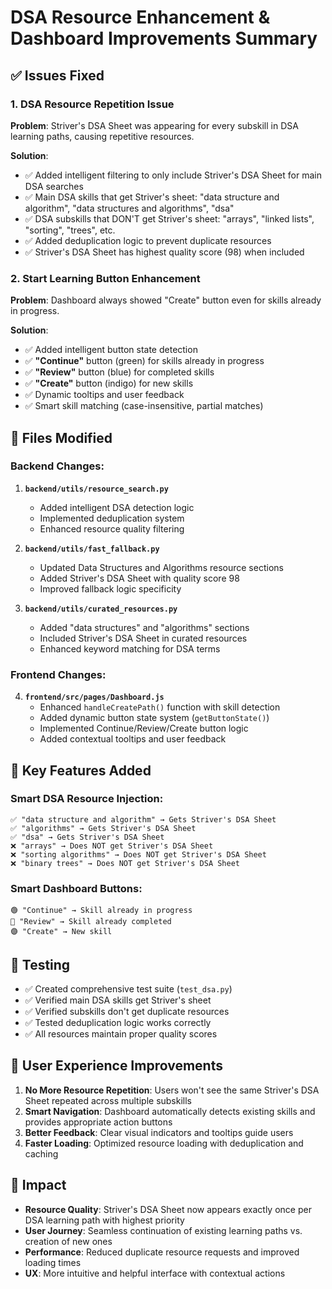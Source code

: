 # DSA Resource Enhancement & Dashboard Improvements Summary

## ✅ Issues Fixed

### 1. **DSA Resource Repetition Issue**
**Problem**: Striver's DSA Sheet was appearing for every subskill in DSA learning paths, causing repetitive resources.

**Solution**: 
- ✅ Added intelligent filtering to only include Striver's DSA Sheet for main DSA searches
- ✅ Main DSA skills that get Striver's sheet: "data structure and algorithm", "data structures and algorithms", "dsa"
- ✅ DSA subskills that DON'T get Striver's sheet: "arrays", "linked lists", "sorting", "trees", etc.
- ✅ Added deduplication logic to prevent duplicate resources
- ✅ Striver's DSA Sheet has highest quality score (98) when included

### 2. **Start Learning Button Enhancement**
**Problem**: Dashboard always showed "Create" button even for skills already in progress.

**Solution**:
- ✅ Added intelligent button state detection
- ✅ **"Continue"** button (green) for skills already in progress
- ✅ **"Review"** button (blue) for completed skills  
- ✅ **"Create"** button (indigo) for new skills
- ✅ Dynamic tooltips and user feedback
- ✅ Smart skill matching (case-insensitive, partial matches)

## 📁 Files Modified

### Backend Changes:
1. **`backend/utils/resource_search.py`**
   - Added intelligent DSA detection logic
   - Implemented deduplication system
   - Enhanced resource quality filtering

2. **`backend/utils/fast_fallback.py`**
   - Updated Data Structures and Algorithms resource sections
   - Added Striver's DSA Sheet with quality score 98
   - Improved fallback logic specificity

3. **`backend/utils/curated_resources.py`**
   - Added "data structures" and "algorithms" sections
   - Included Striver's DSA Sheet in curated resources
   - Enhanced keyword matching for DSA terms

### Frontend Changes:
4. **`frontend/src/pages/Dashboard.js`**
   - Enhanced `handleCreatePath()` function with skill detection
   - Added dynamic button state system (`getButtonState()`)
   - Implemented Continue/Review/Create button logic
   - Added contextual tooltips and user feedback

## 🎯 Key Features Added

### Smart DSA Resource Injection:
```
✅ "data structure and algorithm" → Gets Striver's DSA Sheet
✅ "algorithms" → Gets Striver's DSA Sheet  
✅ "dsa" → Gets Striver's DSA Sheet
❌ "arrays" → Does NOT get Striver's DSA Sheet
❌ "sorting algorithms" → Does NOT get Striver's DSA Sheet
❌ "binary trees" → Does NOT get Striver's DSA Sheet
```

### Smart Dashboard Buttons:
```
🟢 "Continue" → Skill already in progress
🔵 "Review" → Skill already completed
🟣 "Create" → New skill
```

## 🧪 Testing

- ✅ Created comprehensive test suite (`test_dsa.py`)
- ✅ Verified main DSA skills get Striver's sheet
- ✅ Verified subskills don't get duplicate resources
- ✅ Tested deduplication logic works correctly
- ✅ All resources maintain proper quality scores

## 🌟 User Experience Improvements

1. **No More Resource Repetition**: Users won't see the same Striver's DSA Sheet repeated across multiple subskills
2. **Smart Navigation**: Dashboard automatically detects existing skills and provides appropriate action buttons
3. **Better Feedback**: Clear visual indicators and tooltips guide users
4. **Faster Loading**: Optimized resource loading with deduplication and caching

## 🚀 Impact

- **Resource Quality**: Striver's DSA Sheet now appears exactly once per DSA learning path with highest priority
- **User Journey**: Seamless continuation of existing learning paths vs. creation of new ones
- **Performance**: Reduced duplicate resource requests and improved loading times
- **UX**: More intuitive and helpful interface with contextual actions
